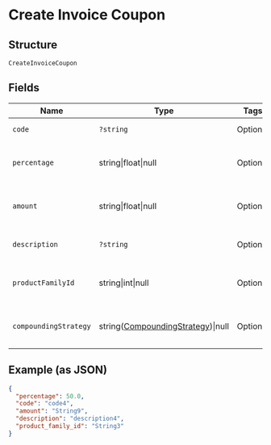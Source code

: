 
# Create Invoice Coupon

## Structure

`CreateInvoiceCoupon`

## Fields

| Name | Type | Tags | Description | Getter | Setter |
|  --- | --- | --- | --- | --- | --- |
| `code` | `?string` | Optional | - | getCode(): ?string | setCode(?string code): void |
| `percentage` | string\|float\|null | Optional | This is a container for one-of cases. | getPercentage(): | setPercentage( percentage): void |
| `amount` | string\|float\|null | Optional | This is a container for one-of cases. | getAmount(): | setAmount( amount): void |
| `description` | `?string` | Optional | **Constraints**: *Maximum Length*: `255` | getDescription(): ?string | setDescription(?string description): void |
| `productFamilyId` | string\|int\|null | Optional | This is a container for one-of cases. | getProductFamilyId(): | setProductFamilyId( productFamilyId): void |
| `compoundingStrategy` | string([CompoundingStrategy](../../doc/models/compounding-strategy.md))\|null | Optional | This is a container for one-of cases. | getCompoundingStrategy(): ?string | setCompoundingStrategy(?string compoundingStrategy): void |

## Example (as JSON)

```json
{
  "percentage": 50.0,
  "code": "code4",
  "amount": "String9",
  "description": "description4",
  "product_family_id": "String3"
}
```

